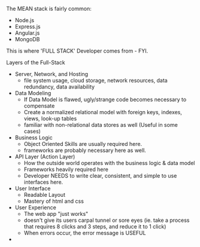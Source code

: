 The MEAN stack is fairly common:
* Node.js
* Express.js
* Angular.js
* MongoDB

This is where 'FULL STACK' Developer comes from - FYI.

Layers of the Full-Stack
* Server, Network, and Hosting
  * file system usage, cloud storage, network resources, data redundancy, data availability
* Data Modeling
  * If Data Model is flawed, ugly/strange code becomes necessary to compensate
  * Create a normalized relational model with foreign keys, indexes, views, look-up tables
  * familiar with non-relational data stores as well (Useful in some cases)
* Business Logic
  * Object Oriented Skills are usually required here.
  * frameworks are probably necessary here as well.
* API Layer (Action Layer)
  * How the outside world operates with the business logic & data model
  * Frameworks heavily required here
  * Developer NEEDS to write clear, consistent, and simple to use interfaces here.
* User Interface
  * Readable Layout
  * Mastery of html and css
* User Experience
  * The web app "just works" 
  * doesn't give its users carpal tunnel or sore eyes (ie. take a process that requires 8 clicks and 3 steps, and reduce it to 1 click)
  * When errors occur, the error message is USEFUL
* 